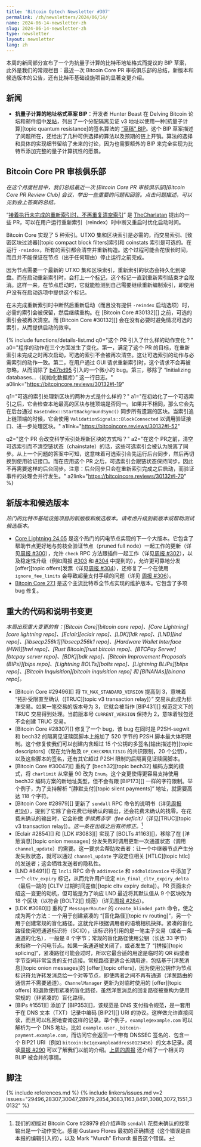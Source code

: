 ```yaml
---
title: 'Bitcoin Optech Newsletter #307'
permalink: /zh/newsletters/2024/06/14/
name: 2024-06-14-newsletter-zh
slug: 2024-06-14-newsletter-zh
type: newsletter
layout: newsletter
lang: zh
---
```


本周的新闻部分宣布了一个为抗量子计算的比特币地址格式而提议的 BIP 草案，此外是我们的常规栏目：最近一次 Bitcoin Core PR 审核俱乐部的总结，新版本和候选版本的公告，还有比特币基础设施项目的显著变更介绍。

## 新闻

- **<!--draft-bip-for-quantumsafe-address-format-->抗量子计算的地址格式草案 BIP**：开发者 Hunter Beast 在 Delving Bitcoin 论坛和邮件组中[发帖][beast post]，列出了一个分配隔离见证 v3 地址以使用一种[抗量子计算][topic quantum resistance]的签名算法的 [“草稿” BIP][quantum draft]。这个 BIP 草案描述了问题所在，还给出了几种可供选择的算法以及预期的链上开销。算法的选择和具体的实现细节留给了未来的讨论，因为也需要额外的 BIP 来完全实现为比特币添加完整的量子计算抗性的愿景。

## Bitcoin Core PR 审核俱乐部

*在这个月度栏目中，我们总结最近一次 [Bitcoin Core PR 审核俱乐部][Bitcoin Core PR Review Club] 会议，举出一些重要的问题和回答。点击问题描述，可以见到会上答案的总结。*

“[接着执行未完成的重新索引时，不再重复清空索引][review club 30132]” 是 [TheCharlatan][gh thecharlatan] 提出的一些 PR，可以在用户运行重新索引（reindex）时中断又重启时优化启动时间。

Bitcoin Core 实现了 5 种索引。UTXO 集和区块索引是必需的，而交易索引、[致密区块过滤器][topic compact block filters]索引和 coinstats 索引是可选的。在运行 `-reindex`，所有的索引都会清空并重新构造。这个过程可能会花很长时间，而且并不能保证在节点（出于任何理由）停止运行之前完成。

因为节点需要一个最新的 UTXO 集和区块索引，重新索引的状态会持久化到硬盘。而在启动重新索引时，会打上一个[标记][reindex flag set]，这个标记一直到重新索引结束才会取消。这样一来，在节点启动时，它就能检测到自己需要继续重新编制索引，即使用户没有在启动选项中提供这个标记。

在未完成重新索引时中断然后重新启动（而且没有提供 `-reindex` 启动选项）时，必需的索引会被保留，然后继续重构。在 [Bitcoin Core #30132][] 之前，可选的索引会被再次清空。而 [Bitcoin Core #30132][] 会在没有必要时避免情况可选的索引，从而提供启动的效率。

{% include functions/details-list.md
  q0="这个 PR 引入了什么样的动作变化？"
  a0="程序的动作在三个方面发生了变化。第一，满足了这个 PR 的目标，在重新索引未完成之时再次启动，可选的索引不会被再次清空。这让可选索引的动作与必需索引的动作一致。第二，在用户通过 GUI 请求重新索引时，这个请求不会再被忽略，从而消除了 [b47bd95][gh b47bd95] 引入的一个微小的 bug。第三，移除了 “Initializing databases...（初始化数据库）” 这一行日志。"
  a0link="https://bitcoincore.reviews/30132#l-19"

  q1="可选的索引处理新区块的两种方式是什么样的？"
  a1="在初始化了一个可选索引之后，它会检查本地最高的区块与链顶端是否同一。如果并不相同，那么它会先在后台通过 `BaseIndex::StartBackgroundSync()` 同步所有遗漏的区块。当索引追上链顶端的时候，它会使用 `ValidationSignals::BlockConnected` 以调用验证接口、进一步处理区块。"
  a1link="https://bitcoincore.reviews/30132#l-52"

  q2="这个 PR 会改变科学索引处理新区块的方式吗？"
  a2="在这个 PR之前，清空可选索引而不清空链状态（chainstate）的话，这些可选索引会被认为脱离了同步。从上一个问题的答案中可知，这意味着可选索引会先运行后台同步，然后再切换到使用验证接口。而在应用这个 PR 之后，可选索引会跟链状态保持同步，因此不再需要这样的后台同步。注意：后台同步只会在重新索引完成之后启动，而验证事件的处理会并行发生。"
  a2link="https://bitcoincore.reviews/30132#l-70"
%}

## 新版本和候选版本

*热门的比特币基础设施项目的新版版和候选版本。请考虑升级到新版本或帮助测试候选版本。*

- [Core Lightning 24.05][] 是这个热门的闪电节点实现的下一个大版本。它包含了帮助节点更好地与剪枝全验证节点（pruned full node）一起工作的更新（详见[周报 #300][news300 cln prune]），允许 `check` RPC 方法跟插件一起工作（详见[周报 #302][news302 cln check]），以及稳定性升级（例如周报 [#303][news303 cln chainlag] 和 [#304][news304 cln feemultiplier] 中提到的），允许更可靠地分发[offer][topic offers]发票（详见[周报 #304][news304 cln offers]），还修复了一个在使用 `ignore_fee_limits` 会导致超量支付手续的问题（详见 [周报 #306][news306 cln overpay]）。
- [Bitcoin Core 27.1][] 是这个主流比特币全节点实现的维护版本。它包含了多项 bug 修复。

## 重大的代码和说明书变更

*本周出现重大变更的有：[Bitcoin Core][bitcoin core repo]、[Core Lightning][core lightning repo]、[Eclair][eclair repo]、[LDK][ldk repo]、[LND][lnd repo]、[libsecp256k1][libsecp256k1 repo]、[Hardware Wallet Interface (HWI)][hwi repo]、[Rust Bitcoin][rust bitcoin repo]、[BTCPay Server][btcpay server repo]、[BDK][bdk repo]、[Bitcoin Improvement Proposals (BIPs)][bips repo]、[Lightning BOLTs][bolts repo]、[Lightning BLIPs][blips repo]、[Bitcoin Inquisition][bitcoin inquisition repo] 和 [BINANAs][binana repo]。*

- [Bitcoin Core #29496][] 将 `TX_MAX_STANDARD_VERSION` 提高到 3，意味着 “拓扑受限直至确认（[TRUC][topic v3 transaction relay]）” 交易从此成为标准交易。如果一笔交易的版本号为 3，它就会被当作 [BIP431][] 规范定义下的 TRUC 交易得到处理。当前版本号 `CURRENT_VERSION` 保持为 2，意味着钱包还不会创建 TRUC 交易。
- [Bitcoin Core #28307][] 修复了一个 bug，该 bug 在同时是 P2SH-segwit 和 bech32 的隔离见证赎回脚本上施加了 520 字节的 P2SH 脚本最大体积限制。这个修复使我们可以创建内含超过 15 个公钥的多签名[输出描述符][topic descriptors]（现在允许触及 `OP_CHECKMULTISIG` 的共识限制，20 个公钥），以及这些脚本的签名，还有其它超过 P2SH 限制的后隔离见证赎回脚本。
- [Bitcoin Core #30047][] 重构了 [bech32][topic bech32] 编码方案的模式，将 `charlimit` 从常量 90 改为 `Enum`。这个变更使得更容易支持使用 bech32 编码方案的新地址类型，但不会有跟 [BIP173][] 一样的字符限制。举个例子，为了支持解析 “[静默支付][topic silent payments]” 地址，就需要高达 118 个字符。
- [Bitcoin Core #28979][] 更新了 `sendall` RPC 命令的说明书（详见[周报 #194][news194 sendall]），提到了它除了会花费已经确认的输出，还会花费未确认的找零。在花费未确认的输出时，它会补缴 *手续费赤字（fee deficit）*（详见[TRUC][topic v3 transaction relay]）。*这一条在出版之后有所修正。*[^correction-28979]
- [Eclair #2854][] 和 [LDK #3083][] 实现了 [BOLTs #1163][]，移除了在 [洋葱消息][topic onion messages] 分发失败时调用更新一次通道状态（调用 `channel_update`）的需要。这一要求会帮助攻击者：让一个中继器节点产生分发失败状态，就可以通过 `channel_update` 字段定位相关 [HTLC][topic htlc] 的发送者；这会牺牲发送者的隐私性。
- [LND #8491][] 在 `lncli` RPC 命令 `addinvocie` 和 `addholdinvoice` 中添加了一个 `cltv_expiry` 标记，从而允许用户设定 `min_final_cltv_expiry_delta`（最后一跳的 [CLTV 过期时间差值][topic cltv expiry delta]）。PR 页面未介绍这一变更的动机，但可能是为了响应 LND 最近将其默认值从 9 个区块改为 18 个区块（以符合 [BOLT2][] 规范）（详见[周报 #284][news284 lnd final delta]）。
- [LDK #3080][] 重构了 `MessagerRouter` 的 `create_blinded_path` 命令，使之成为两个方法：一个用于创建紧凑的 “[盲化路径][topic rv routing]”，另一个用于创建常规的盲化路径。这就允许根据调用者的语境相机抉择。紧凑的盲化路径使用短通道标识符（SCID），该标识符引用的是一笔主子交易（或者一条通道的化名），一般是 8 个字节；常规的盲化路径使用公钥（长达 33 字节）来指称一个闪电节点。如果一条通道被关闭了，或者发生了 “[拼接][topic splicing]”，紧凑路径可能会过时，所以它最合适的用途是临时的 QR 码或者字节空间非常宝贵的支付连接。常规路径更适合长期用途，包括基于[洋葱消息][topic onion messages]的 [offer][topic offers]，因为使用公钥作为节点标识符允许转发消息给一个对等节点，即使两者之间不再有通道（洋葱路由的通信并不需要通道）。`ChannelManager` 更新为对临时使用的 [offer][topic offers] 和退款使用紧凑的盲化路径，虽然洋葱消息的回复路径被重构为使用常规的（非紧凑的）盲化路径。
- [BIPs #1551][] 添加了 [BIP353][]，该规范是 DNS 支付指令规范，是一套用于在 DNS 文本（TXT）记录中编码 [BIP21][] URI 的协议。这样做允许直接阅读，而且可以私密地查询这样的记录。举个例子，`example@example.com` 可以解析为一个 DNS 地址，比如 `example.user._bitcoin-payment.example.com`，而访问它会返回一个带有 DNSSEC 签名的、包含一个 BIP21 URI（例如 `bitcoin:bc1qexampleaddress0123456`）的文本记录。阅读[周报 #290][news290 bip353] 可以了解我们以前的介绍。[上周的周报][news306 dns] 还介绍了一个相关的 BLIP 被合并的事情。

## 脚注

[^correction-28979]: 我们的初版对 Bitcoin Core #28979 的介绍声称 `sendall` 花费未确认的找零输出是一个动作变化。感谢 Gustavo Flores 最初的正确描述（这个错误是由本报的编辑引入的），以及 Mark "Murch" Erhardt 报告这个错误。

{% include references.md %}
{% include linkers/issues.md v=2 issues="29496,28307,30047,28979,2854,3083,1163,8491,3080,3072,1551,30132" %}

[beast post]: https://delvingbitcoin.org/t/proposing-a-p2qrh-bip-towards-a-quantum-resistant-soft-fork/956
[quantum draft]: https://github.com/cryptoquick/bips/blob/p2qrh/bip-p2qrh.mediawiki
[core lightning 24.05]: https://github.com/ElementsProject/lightning/releases/tag/v24.05
[Bitcoin Core 27.1]: https://bitcoincore.org/bin/bitcoin-core-27.1/
[news306 cln overpay]: /zh/newsletters/2024/06/07/#core-lightning-7252
[news304 cln feemultiplier]: /zh/newsletters/2024/05/24/#core-lightning-7063
[news304 cln offers]: /zh/newsletters/2024/05/24/#core-lightning-7304
[news303 cln chainlag]: /zh/newsletters/2024/05/17/#core-lightning-7190
[news302 cln check]: /zh/newsletters/2024/05/15/#core-lightning-7111
[news300 cln prune]: /zh/newsletters/2024/05/01/#core-lightning-7240
[review club 30132]: https://bitcoincore.reviews/30132
[gh thecharlatan]: https://github.com/TheCharlatan
[gh b47bd95]: https://github.com/bitcoin/bitcoin/commit/b47bd959207e82555f07e028cc2246943d32d4c3
[reindex flag set]: https://github.com/bitcoin/bitcoin/blob/457e1846d2bf6ef9d54b9ba1a330ba8bbff13091/src/node/blockstorage.cpp#L58
[news198 sendall]: /zh/newsletters/2022/04/06/#bitcoin-core-24118
[news290 bip353]: /zh/newsletters/2024/02/21/#dns-based-human-readable-bitcoin-payment-dns
[news194 sendall]: /zh/newsletters/2022/04/06/#bitcoin-core-24118
[news269 deficit]: /zh/newsletters/2023/09/20/#bitcoin-core-26152
[news284 lnd final delta]: /zh/newsletters/2024/01/10/#lnd-8308
[news306 dns]: /zh/newsletters/2024/06/07/#blips-32



